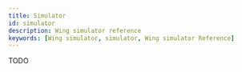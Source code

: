 ```yaml
---
title: Simulator
id: simulator
description: Wing simulator reference
keywords: [Wing simulator, simulator, Wing simulator Reference]
---
```


TODO
